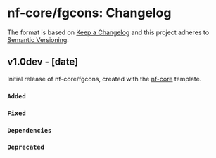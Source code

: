 # nf-core/fgcons: Changelog

The format is based on [Keep a Changelog](https://keepachangelog.com/en/1.0.0/)
and this project adheres to [Semantic Versioning](https://semver.org/spec/v2.0.0.html).

## v1.0dev - [date]

Initial release of nf-core/fgcons, created with the [nf-core](https://nf-co.re/) template.

### `Added`

### `Fixed`

### `Dependencies`

### `Deprecated`
